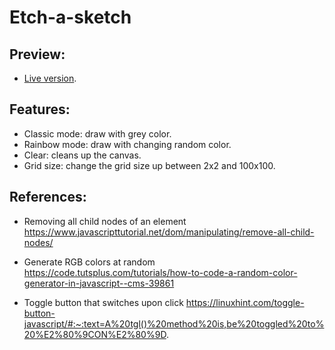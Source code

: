# Etch-a-sketch

## Preview: 
- [Live version](https://natashachiu.github.io/etch-a-sketch/).

## Features:
- Classic mode: draw with grey color.
- Rainbow mode: draw with changing random color.
- Clear: cleans up the canvas.
- Grid size: change the grid size up between 2x2 and 100x100.

## References:
 - Removing all child nodes of an element 
    https://www.javascripttutorial.net/dom/manipulating/remove-all-child-nodes/

 - Generate RGB colors at random
    https://code.tutsplus.com/tutorials/how-to-code-a-random-color-generator-in-javascript--cms-39861

 - Toggle button that switches upon click
    https://linuxhint.com/toggle-button-javascript/#:~:text=A%20tgl()%20method%20is,be%20toggled%20to%20%E2%80%9CON%E2%80%9D.